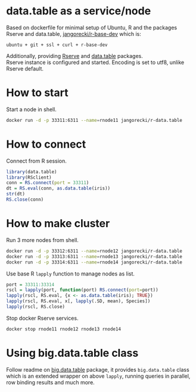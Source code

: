 
# data.table as a service/node

Based on dockerfile for minimal setup of Ubuntu, R and the packages Rserve and data.table, [jangorecki/r-base-dev](https://hub.docker.com/r/jangorecki/r-base-dev/) which is:

```
ubuntu + git + ssl + curl + r-base-dev
```

Additionally, providing [Rserve](https://github.com/s-u/Rserve) and [data.table](https://github.com/Rdatatable/data.table) packages.  
Rserve instance is configured and started. Encoding is set to utf8, unlike Rserve default.  

# How to start

Start a node in shell.

```sh
docker run -d -p 33311:6311 --name=rnode11 jangorecki/r-data.table
```

# How to connect

Connect from R session.

```r
library(data.table)
library(RSclient)
conn = RS.connect(port = 33311)
dt = RS.eval(conn, as.data.table(iris))
str(dt)
RS.close(conn)
```

# How to make cluster

Run 3 more nodes from shell.

```sh
docker run -d -p 33312:6311 --name=rnode12 jangorecki/r-data.table
docker run -d -p 33313:6311 --name=rnode13 jangorecki/r-data.table
docker run -d -p 33314:6311 --name=rnode14 jangorecki/r-data.table
```

Use base R `lapply` function to manage nodes as list.

```r
port = 33311:33314
rscl = lapply(port, function(port) RS.connect(port=port))
lapply(rscl, RS.eval, {x <- as.data.table(iris); TRUE})
lapply(rscl, RS.eval, x[, lapply(.SD, mean), Species])
lapply(rscl, RS.close)
```

Stop docker Rserve services.  

```sh
docker stop rnode11 rnode12 rnode13 rnode14
```

# Using big.data.table class

Follow readme on [big.data.table](https://gitlab.com/jangorecki/big.data.table) package, it provides `big.data.table` class which is an extended wrapper on above `lapply`, running queries in parallel, row binding results and much more.  
